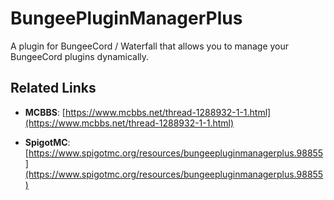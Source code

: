 # BungeePluginManagerPlus

A plugin for BungeeCord / Waterfall that allows you to manage your BungeeCord plugins dynamically.

## Related Links

*   **MCBBS**:
[https://www.mcbbs.net/thread-1288932-1-1.html](https://www.mcbbs.net/thread-1288932-1-1.html)

*   **SpigotMC**:
[https://www.spigotmc.org/resources/bungeepluginmanagerplus.98855](https://www.spigotmc.org/resources/bungeepluginmanagerplus.98855)
